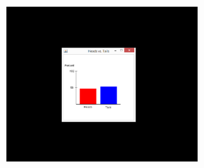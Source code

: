 ![Heads vs. Tails](https://github.com/mbcolson/Academic-Programming-Projects/blob/master/Heads_vs_Tails/HeadsVTails_Screenshot.png)

